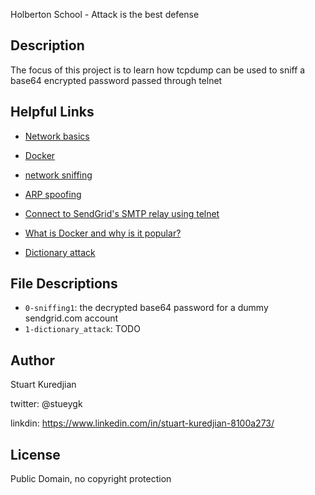 Holberton School - Attack is the best defense
## Description

The focus of this project is to learn how tcpdump can be used to sniff a base64
encrypted password passed through telnet

## Helpful Links
* <a href="https://intranet.hbtn.io/concepts/33">Network basics</a>
* <a href="https://intranet.hbtn.io/concepts/65">Docker</a>

* <a href="https://www.lifewire.com/definition-of-sniffer-817996">network sniffing</a>
* <a href="https://www.veracode.com/security/arp-spoofing">ARP spoofing</a>
* <a href="https://sendgrid.com/docs/Classroom/Troubleshooting/Delivery_Issues/testing_your_connectivity_to_sendgrids_smtp_relay_using_telnet.html">Connect to SendGrid's SMTP relay using telnet</a>
* <a href="http://www.zdnet.com/article/what-is-docker-and-why-is-it-so-darn-popular/">What is Docker and why is it popular?</a>
* <a href="Dictionnary attack">Dictionary attack</a>

## File Descriptions
- `0-sniffing1`: the decrypted base64 password for a dummy sendgrid.com account
- `1-dictionary_attack`: TODO

## Author
Stuart Kuredjian

twitter: @stueygk

linkdin: https://www.linkedin.com/in/stuart-kuredjian-8100a273/

## License
Public Domain, no copyright protection